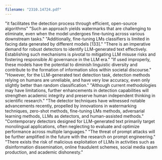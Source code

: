 ```yaml
---
filename: "2310.14724.pdf"
---
```

"it facilitates the detection process through efficient, open-source algorithms"
"Such an approach yields watermarks that are challenging to eliminate, even when the model undergoes fine-tuning across various downstream tasks."
"Additionally, fine-tuning LMs classifiers is limited in facing data generated by different models [133]."
"There is an imperative demand for robust detectors to identify LLM-generated text effectively. Establishing such mechanisms is pivotal to mitigating LLM misuse risks and fostering responsible AI governance in the LLM era."
"If used improperly, these models have the potential to diminish linguistic diversity and contribute to the formation of information silos within societal discourse."
"However, for the LLM-generated text detection task, detection methods relying on humans are unreliable, and have very low accuracy, even only slightly better than random classification."
"Although current methodologies may have limitations, further enhancements in detection capabilities will strengthen academic integrity and preserve human independent thinking in scientific research."
"The detector techniques have witnessed notable advancements recently, propelled by innovations in watermarking techniques, zero-shot methods, fine-tuning LMs methods, adversarial learning methods, LLMs as detectors, and human-assisted methods."
"Contemporary detectors designed for LLM-generated text primarily target monolingual applications, often neglecting to evaluate and optimize performance across multiple languages."
"The threat of prompt attacks will be further amplified in the future with the research on prompt engineering."
"There exists the risk of malicious exploitation of LLMs in activities such as disinformation dissemination, online fraudulent schemes, social media spam production, and academic dishonesty."



